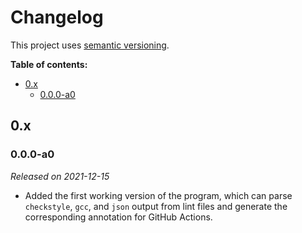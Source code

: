 # Changelog

This project uses [semantic versioning][semver].

**Table of contents:**

- [0.x](#0x)
  - [0.0.0-a0](#000-a0)

[semver]: https://semver.org/

<!--

## Unreleased

ADD UNRELEASED CHANGES HERE UNTIL THE NEXT RELEASE IS MADE

- Switched license to MIT

-->

## 0.x

### 0.0.0-a0

_Released on 2021-12-15_

- Added the first working version of the program, which can parse `checkstyle`, `gcc`, and `json` output from lint files and generate the corresponding annotation for GitHub Actions.
